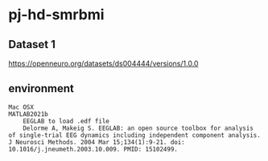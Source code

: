 # pj-hd-smrbmi <br>

## Dataset 1
https://openneuro.org/datasets/ds004444/versions/1.0.0

## environment <br>
    Mac OSX
    MATLAB2021b
        EEGLAB to load .edf file
        Delorme A, Makeig S. EEGLAB: an open source toolbox for analysis of single-trial EEG dynamics including independent component analysis. J Neurosci Methods. 2004 Mar 15;134(1):9-21. doi: 10.1016/j.jneumeth.2003.10.009. PMID: 15102499.
